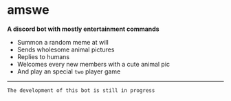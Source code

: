 # amswe
**A discord bot with mostly entertainment commands**
- Summon a random meme at will
- Sends wholesome animal pictures
- Replies to humans
- Welcomes every new members with a cute animal pic
- And play an special `two` player game
***
`The development of this bot is still in progress`








